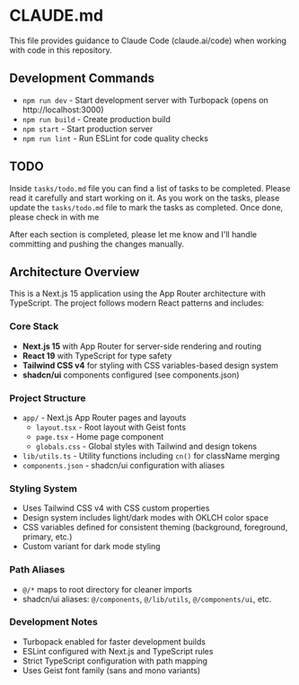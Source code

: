 # CLAUDE.md

This file provides guidance to Claude Code (claude.ai/code) when working with code in this repository.

## Development Commands

- `npm run dev` - Start development server with Turbopack (opens on http://localhost:3000)
- `npm run build` - Create production build
- `npm start` - Start production server
- `npm run lint` - Run ESLint for code quality checks

## TODO

Inside `tasks/todo.md` file you can find a list of tasks to be completed. Please read it carefully and start working on it. As you work on the tasks, please update the `tasks/todo.md` file to mark the tasks as completed. Once done, please check in with me

After each section is completed, please let me know and I'll handle committing and pushing the changes manually.

## Architecture Overview

This is a Next.js 15 application using the App Router architecture with TypeScript. The project follows modern React patterns and includes:

### Core Stack
- **Next.js 15** with App Router for server-side rendering and routing
- **React 19** with TypeScript for type safety
- **Tailwind CSS v4** for styling with CSS variables-based design system
- **shadcn/ui** components configured (see components.json)

### Project Structure
- `app/` - Next.js App Router pages and layouts
  - `layout.tsx` - Root layout with Geist fonts
  - `page.tsx` - Home page component
  - `globals.css` - Global styles with Tailwind and design tokens
- `lib/utils.ts` - Utility functions including `cn()` for className merging
- `components.json` - shadcn/ui configuration with aliases

### Styling System
- Uses Tailwind CSS v4 with CSS custom properties
- Design system includes light/dark modes with OKLCH color space
- CSS variables defined for consistent theming (background, foreground, primary, etc.)
- Custom variant for dark mode styling

### Path Aliases
- `@/*` maps to root directory for cleaner imports
- shadcn/ui aliases: `@/components`, `@/lib/utils`, `@/components/ui`, etc.

### Development Notes
- Turbopack enabled for faster development builds
- ESLint configured with Next.js and TypeScript rules
- Strict TypeScript configuration with path mapping
- Uses Geist font family (sans and mono variants)